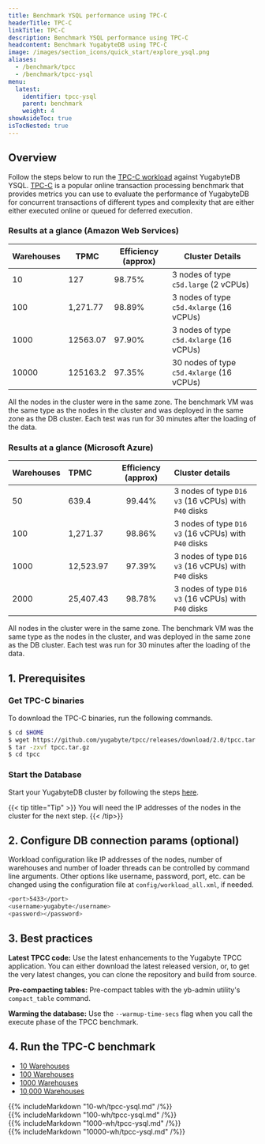 ```yaml
---
title: Benchmark YSQL performance using TPC-C
headerTitle: TPC-C
linkTitle: TPC-C
description: Benchmark YSQL performance using TPC-C
headcontent: Benchmark YugabyteDB using TPC-C
image: /images/section_icons/quick_start/explore_ysql.png
aliases:
  - /benchmark/tpcc
  - /benchmark/tpcc-ysql
menu:
  latest:
    identifier: tpcc-ysql
    parent: benchmark
    weight: 4
showAsideToc: true
isTocNested: true
---
```


## Overview
Follow the steps below to run the [TPC-C workload](https://github.com/yugabyte/tpcc) against YugabyteDB YSQL. [TPC-C](http://www.tpc.org/tpcc/) is a popular online transaction processing benchmark that provides metrics you can use to evaluate the performance of YugabyteDB for concurrent transactions of different types and complexity that are either either executed online or queued for deferred execution.

### Results at a glance (Amazon Web Services)
| Warehouses| TPMC | Efficiency (approx) | Cluster Details
-------------|-----------|------------|------------|
10    | 127      | 98.75%   | 3 nodes of type `c5d.large` (2 vCPUs)
100   | 1,271.77 | 98.89%   | 3 nodes of type `c5d.4xlarge` (16 vCPUs)
1000  | 12563.07 | 97.90%   | 3 nodes of type `c5d.4xlarge` (16 vCPUs)
10000 | 125163.2 | 97.35%   | 30 nodes of type `c5d.4xlarge` (16 vCPUs)

All the nodes in the cluster were in the same zone. The benchmark VM was the same type as the nodes in the cluster and was deployed in the same zone as the DB cluster. Each test was run for 30 minutes after the loading of the data.

### Results at a glance (Microsoft Azure)

| Warehouses | TPMC | Efficiency (approx) | Cluster details |
| :--------- | :--- | :-----------------: | :-------------- |
| 50 | 639.4 | 99.44% | 3 nodes of type `D16 v3` (16 vCPUs) with `P40` disks |
| 100 | 1,271.37 | 98.86% | 3 nodes of type `D16 v3` (16 vCPUs) with `P40` disks |
| 1000 | 12,523.97 | 97.39% | 3 nodes of type `D16 v3` (16 vCPUs) with `P40` disks |
| 2000 | 25,407.43 | 98.78% | 3 nodes of type `D16 v3` (16 vCPUs) with `P40` disks |

All nodes in the cluster were in the same zone. The benchmark VM was the same type as the nodes in the cluster, and was deployed in the same zone as the DB cluster. Each test was run for 30 minutes after the loading of the data.

## 1. Prerequisites

### Get TPC-C binaries

To download the TPC-C binaries, run the following commands.

```sh
$ cd $HOME
$ wget https://github.com/yugabyte/tpcc/releases/download/2.0/tpcc.tar.gz
$ tar -zxvf tpcc.tar.gz
$ cd tpcc
```

### Start the Database

Start your YugabyteDB cluster by following the steps [here](../../deploy/manual-deployment/).

{{< tip title="Tip" >}}
You will need the IP addresses of the nodes in the cluster for the next step.
{{< /tip>}}


## 2. Configure DB connection params (optional)

Workload configuration like IP addresses of the nodes, number of warehouses and number of loader threads can be controlled by command line arguments.
Other options like username, password, port, etc. can be changed using the configuration file at `config/workload_all.xml`, if needed.

```sh
<port>5433</port>
<username>yugabyte</username>
<password></password>
```

## 3. Best practices

**Latest TPCC code:** Use the latest enhancements to the Yugabyte TPCC application. You can either download the latest released version, or, to get the very latest changes, you can clone the repository and build from source.

**Pre-compacting tables:** Pre-compact tables with the yb-admin utility's `compact_table` command.

**Warming the database:** Use the `--warmup-time-secs` flag when you call the execute phase of the TPCC benchmark.

## 4. Run the TPC-C benchmark

<ul class="nav nav-tabs nav-tabs-yb">
  <li >
    <a href="#10-wh" class="nav-link" id="10-wh-tab" data-toggle="tab" role="tab" aria-controls="10-wh" aria-selected="true">
      10 Warehouses
    </a>
  </li>
  <li>
    <a href="#100-wh" class="nav-link active" id="100-wh-tab" data-toggle="tab" role="tab" aria-controls="100-wh" aria-selected="false">
      100 Warehouses
    </a>
  </li>
  <li>
    <a href="#1000-wh" class="nav-link" id="docker-tab" data-toggle="tab" role="tab" aria-controls="docker" aria-selected="false">
      1000 Warehouses
    </a>
  </li>
  <li>
    <a href="#10000-wh" class="nav-link" id="docker-tab" data-toggle="tab" role="tab" aria-controls="docker" aria-selected="false">
      10,000 Warehouses
    </a>
  </li>
</ul>

<div class="tab-content">
  <div id="10-wh" class="tab-pane fade" role="tabpanel" aria-labelledby="10-wh-tab">
    {{% includeMarkdown "10-wh/tpcc-ysql.md" /%}}
  </div>
  <div id="100-wh" class="tab-pane fade show active" role="tabpanel" aria-labelledby="100-wh-tab">
    {{% includeMarkdown "100-wh/tpcc-ysql.md" /%}}
  </div>
  <div id="1000-wh" class="tab-pane fade" role="tabpanel" aria-labelledby="1000-wh-tab">
    {{% includeMarkdown "1000-wh/tpcc-ysql.md" /%}}
  </div>
  <div id="10000-wh" class="tab-pane fade" role="tabpanel" aria-labelledby="10000-wh-tab">
    {{% includeMarkdown "10000-wh/tpcc-ysql.md" /%}}
  </div>
</div>

